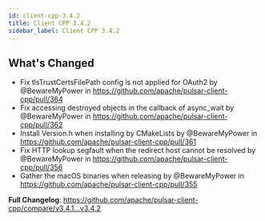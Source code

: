 ```yaml
---
id: client-cpp-3.4.2
title: Client CPP 3.4.2
sidebar_label: Client CPP 3.4.2
---
```


## What's Changed
* Fix tlsTrustCertsFilePath config is not applied for OAuth2 by @BewareMyPower in https://github.com/apache/pulsar-client-cpp/pull/364
* Fix accessing destroyed objects in the callback of async_wait by @BewareMyPower in https://github.com/apache/pulsar-client-cpp/pull/362
* Install Version.h when installing by CMakeLists by @BewareMyPower in https://github.com/apache/pulsar-client-cpp/pull/361
* Fix HTTP lookup segfault when the redirect host cannot be resolved by @BewareMyPower in https://github.com/apache/pulsar-client-cpp/pull/356
* Gather the macOS binaries when releasing by @BewareMyPower in https://github.com/apache/pulsar-client-cpp/pull/355

**Full Changelog**: https://github.com/apache/pulsar-client-cpp/compare/v3.4.1...v3.4.2

